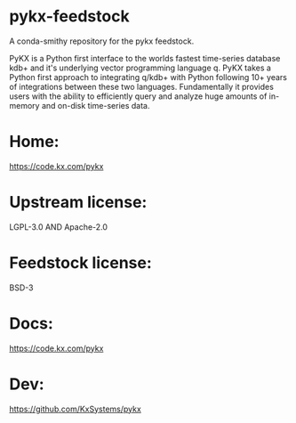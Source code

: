 # pykx-feedstock
A conda-smithy repository for the pykx feedstock.

PyKX is a Python first interface to the worlds fastest time-series database kdb+ and it's underlying vector
programming language q. PyKX takes a Python first approach to integrating q/kdb+ with Python following 10+ years of
integrations between these two languages. Fundamentally it provides users with the ability to efficiently query and
analyze huge amounts of in-memory and on-disk time-series data.

# Home:
https://code.kx.com/pykx

# Upstream license:
LGPL-3.0 AND Apache-2.0

# Feedstock license:
BSD-3

# Docs:
https://code.kx.com/pykx

# Dev:
https://github.com/KxSystems/pykx